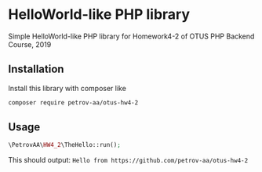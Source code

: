HelloWorld-like PHP library
===========================

Simple HelloWorld-like PHP library for Homework4-2 of OTUS PHP Backend Course, 2019

## Installation

Install this library with composer like

```bash
composer require petrov-aa/otus-hw4-2
```

## Usage

```php
\PetrovAA\HW4_2\TheHello::run();
```

This should output: `Hello from https://github.com/petrov-aa/otus-hw4-2`
